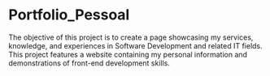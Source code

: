 # Portfolio_Pessoal
The objective of this project is to create a page showcasing my services, knowledge, and experiences in Software Development and related IT fields. This project features a website containing my personal information and demonstrations of front-end development skills.

